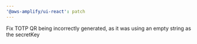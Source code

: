 ```yaml
---
'@aws-amplify/ui-react': patch
---
```


Fix TOTP QR being incorrectly generated, as it was using an empty string as the secretKey

